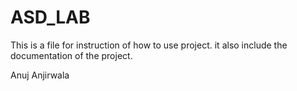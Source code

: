 # ASD_LAB

This is a file for instruction of how to use project.
it also include the documentation of the project.

Anuj Anjirwala
